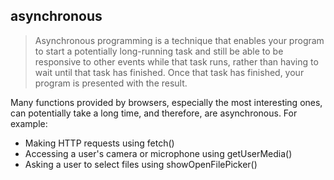 ## asynchronous
> Asynchronous programming is a technique that enables your program to start a potentially long-running task and still be able to be responsive to other events while that task runs, rather than having to wait until that task has finished. Once that task has finished, 
your program is presented with the result.


Many functions provided by browsers, especially the most interesting ones, can potentially take a long time, and therefore, are asynchronous. For example:

- Making HTTP requests using fetch()
- Accessing a user's camera or microphone using getUserMedia()
- Asking a user to select files using showOpenFilePicker()
